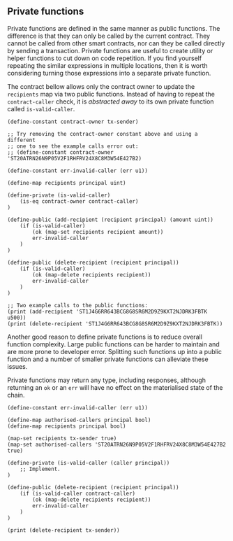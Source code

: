 ## Private functions

Private functions are defined in the same manner as public functions. The
difference is that they can only be called by the current contract. They cannot
be called from other smart contracts, nor can they be called directly by sending
a transaction. Private functions are useful to create utility or helper
functions to cut down on code repetition. If you find yourself repeating the
similar expressions in multiple locations, then it is worth considering turning
those expressions into a separate private function.

The contract bellow allows only the contract owner to update the `recipients`
map via two public functions. Instead of having to repeat the `contract-caller` check,
it is _abstracted away_ to its own private function called `is-valid-caller`.

```Clarity
(define-constant contract-owner tx-sender)

;; Try removing the contract-owner constant above and using a different
;; one to see the example calls error out:
;; (define-constant contract-owner 'ST20ATRN26N9P05V2F1RHFRV24X8C8M3W54E427B2)

(define-constant err-invalid-caller (err u1))

(define-map recipients principal uint)

(define-private (is-valid-caller)
	(is-eq contract-owner contract-caller)
)

(define-public (add-recipient (recipient principal) (amount uint))
	(if (is-valid-caller)
		(ok (map-set recipients recipient amount))
		err-invalid-caller
	)
)

(define-public (delete-recipient (recipient principal))
	(if (is-valid-caller)
		(ok (map-delete recipients recipient))
		err-invalid-caller
	)
)

;; Two example calls to the public functions:
(print (add-recipient 'ST1J4G6RR643BCG8G8SR6M2D9Z9KXT2NJDRK3FBTK u500))
(print (delete-recipient 'ST1J4G6RR643BCG8G8SR6M2D9Z9KXT2NJDRK3FBTK))
```

Another good reason to define private functions is to reduce overall function
complexity. Large public functions can be harder to maintain and are more prone
to developer error. Splitting such functions up into a public function and a
number of smaller private functions can alleviate these issues.

Private functions may return any type, including responses, although returning
an `ok` or an `err` will have no effect on the materialised state of the chain.

```Clarity,{"validation_code":"(asserts! (not (is-valid-caller contract-caller)) "That does not seem right, try again...")\n(asserts! (is-valid-caller 'ST20ATRN26N9P05V2F1RHFRV24X8C8M3W54E427B2) "Almost there, try again!")","hint": "Write a private function called 'is-valid-caller' that returns true or false based on whether the contract-caller is one of the authorised principals."}
(define-constant err-invalid-caller (err u1))

(define-map authorised-callers principal bool)
(define-map recipients principal bool)

(map-set recipients tx-sender true)
(map-set authorised-callers 'ST20ATRN26N9P05V2F1RHFRV24X8C8M3W54E427B2 true)

(define-private (is-valid-caller (caller principal))
	;; Implement.
)

(define-public (delete-recipient (recipient principal))
	(if (is-valid-caller contract-caller)
		(ok (map-delete recipients recipient))
		err-invalid-caller
	)
)

(print (delete-recipient tx-sender))
```
